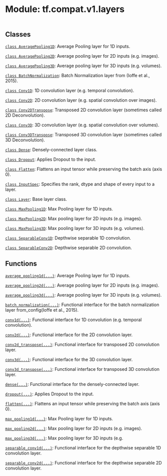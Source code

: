 <div itemscope itemtype="http://developers.google.com/ReferenceObject">
<meta itemprop="name" content="tf.compat.v1.layers" />
<meta itemprop="path" content="Stable" />
</div>

# Module: tf.compat.v1.layers

<!-- Insert buttons and diff -->

<table class="tfo-notebook-buttons tfo-api nocontent" align="left">

</table>







## Classes

[`class AveragePooling1D`](../../../tf/compat/v1/layers/AveragePooling1D.md): Average Pooling layer for 1D inputs.

[`class AveragePooling2D`](../../../tf/compat/v1/layers/AveragePooling2D.md): Average pooling layer for 2D inputs (e.g. images).

[`class AveragePooling3D`](../../../tf/compat/v1/layers/AveragePooling3D.md): Average pooling layer for 3D inputs (e.g. volumes).

[`class BatchNormalization`](../../../tf/compat/v1/layers/BatchNormalization.md): Batch Normalization layer from (Ioffe et al., 2015).

[`class Conv1D`](../../../tf/compat/v1/layers/Conv1D.md): 1D convolution layer (e.g. temporal convolution).

[`class Conv2D`](../../../tf/compat/v1/layers/Conv2D.md): 2D convolution layer (e.g. spatial convolution over images).

[`class Conv2DTranspose`](../../../tf/compat/v1/layers/Conv2DTranspose.md): Transposed 2D convolution layer (sometimes called 2D Deconvolution).

[`class Conv3D`](../../../tf/compat/v1/layers/Conv3D.md): 3D convolution layer (e.g. spatial convolution over volumes).

[`class Conv3DTranspose`](../../../tf/compat/v1/layers/Conv3DTranspose.md): Transposed 3D convolution layer (sometimes called 3D Deconvolution).

[`class Dense`](../../../tf/compat/v1/layers/Dense.md): Densely-connected layer class.

[`class Dropout`](../../../tf/compat/v1/layers/Dropout.md): Applies Dropout to the input.

[`class Flatten`](../../../tf/compat/v1/layers/Flatten.md): Flattens an input tensor while preserving the batch axis (axis 0).

[`class InputSpec`](../../../tf/keras/layers/InputSpec.md): Specifies the rank, dtype and shape of every input to a layer.

[`class Layer`](../../../tf/compat/v1/layers/Layer.md): Base layer class.

[`class MaxPooling1D`](../../../tf/compat/v1/layers/MaxPooling1D.md): Max Pooling layer for 1D inputs.

[`class MaxPooling2D`](../../../tf/compat/v1/layers/MaxPooling2D.md): Max pooling layer for 2D inputs (e.g. images).

[`class MaxPooling3D`](../../../tf/compat/v1/layers/MaxPooling3D.md): Max pooling layer for 3D inputs (e.g. volumes).

[`class SeparableConv1D`](../../../tf/compat/v1/layers/SeparableConv1D.md): Depthwise separable 1D convolution.

[`class SeparableConv2D`](../../../tf/compat/v1/layers/SeparableConv2D.md): Depthwise separable 2D convolution.

## Functions

[`average_pooling1d(...)`](../../../tf/compat/v1/layers/average_pooling1d.md): Average Pooling layer for 1D inputs.

[`average_pooling2d(...)`](../../../tf/compat/v1/layers/average_pooling2d.md): Average pooling layer for 2D inputs (e.g. images).

[`average_pooling3d(...)`](../../../tf/compat/v1/layers/average_pooling3d.md): Average pooling layer for 3D inputs (e.g. volumes).

[`batch_normalization(...)`](../../../tf/compat/v1/layers/batch_normalization.md): Functional interface for the batch normalization layer from_config(Ioffe et al., 2015).

[`conv1d(...)`](../../../tf/compat/v1/layers/conv1d.md): Functional interface for 1D convolution (e.g. temporal convolution).

[`conv2d(...)`](../../../tf/compat/v1/layers/conv2d.md): Functional interface for the 2D convolution layer.

[`conv2d_transpose(...)`](../../../tf/compat/v1/layers/conv2d_transpose.md): Functional interface for transposed 2D convolution layer.

[`conv3d(...)`](../../../tf/compat/v1/layers/conv3d.md): Functional interface for the 3D convolution layer.

[`conv3d_transpose(...)`](../../../tf/compat/v1/layers/conv3d_transpose.md): Functional interface for transposed 3D convolution layer.

[`dense(...)`](../../../tf/compat/v1/layers/dense.md): Functional interface for the densely-connected layer.

[`dropout(...)`](../../../tf/compat/v1/layers/dropout.md): Applies Dropout to the input.

[`flatten(...)`](../../../tf/compat/v1/layers/flatten.md): Flattens an input tensor while preserving the batch axis (axis 0).

[`max_pooling1d(...)`](../../../tf/compat/v1/layers/max_pooling1d.md): Max Pooling layer for 1D inputs.

[`max_pooling2d(...)`](../../../tf/compat/v1/layers/max_pooling2d.md): Max pooling layer for 2D inputs (e.g. images).

[`max_pooling3d(...)`](../../../tf/compat/v1/layers/max_pooling3d.md): Max pooling layer for 3D inputs (e.g.

[`separable_conv1d(...)`](../../../tf/compat/v1/layers/separable_conv1d.md): Functional interface for the depthwise separable 1D convolution layer.

[`separable_conv2d(...)`](../../../tf/compat/v1/layers/separable_conv2d.md): Functional interface for the depthwise separable 2D convolution layer.

